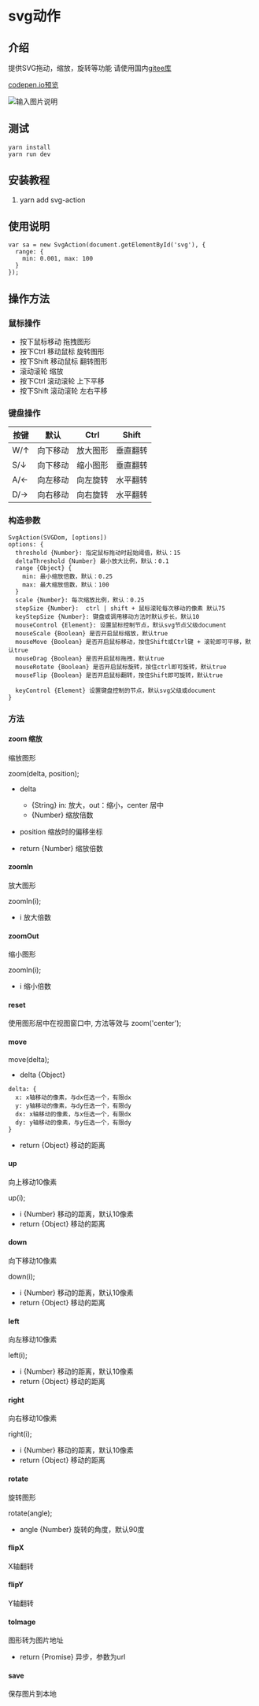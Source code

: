 # svg动作

## 介绍
提供SVG拖动，缩放，旋转等功能
请使用国内[gitee库](https://gitee.com/mcck-tools/svg-action)

[codepen.io预览](https://codepen.io/mcck-the-vuer/pen/ZEJobXM)

![输入图片说明](https://images.gitee.com/uploads/images/2021/1009/181719_989873c1_730618.png "屏幕截图.png")

## 测试
```
yarn install
yarn run dev
```

## 安装教程
1.  yarn add svg-action

## 使用说明
```
var sa = new SvgAction(document.getElementById('svg'), {
  range: {
    min: 0.001, max: 100
  }
});
```

## 操作方法
### 鼠标操作
* 按下鼠标移动 拖拽图形
* 按下Ctrl 移动鼠标 旋转图形
* 按下Shift 移动鼠标 翻转图形
* 滚动滚轮 缩放
* 按下Ctrl 滚动滚轮 上下平移
* 按下Shift 滚动滚轮 左右平移


### 键盘操作
| 按键  | 默认 | Ctrl | Shift |
|-----|----|----|----|
| W/↑ | 向下移动 | 放大图形 | 垂直翻转 |
| S/↓ | 向下移动 | 缩小图形 | 垂直翻转 |
| A/← | 向左移动 | 向左旋转 | 水平翻转 |
| D/→ | 向右移动 | 向右旋转 | 水平翻转 |

### 构造参数
```
SvgAction(SVGDom, [options])
options: {
  threshold {Number}: 指定鼠标拖动时起始阈值，默认：15
  deltaThreshold {Number} 最小放大比例，默认：0.1
  range {Object} {
    min: 最小缩放倍数，默认：0.25
    max: 最大缩放倍数，默认：100
  }
  scale {Number}: 每次缩放比例，默认：0.25
  stepSize {Number}:  ctrl | shift + 鼠标滚轮每次移动的像素 默认75
  keyStepSize {Number}: 键盘或调用移动方法时默认步长，默认10
  mouseControl {Element}: 设置鼠标控制节点，默认svg节点父级document
  mouseScale {Boolean} 是否开启鼠标缩放，默认true
  mouseMove {Boolean} 是否开启鼠标移动，按住Shift或Ctrl键 + 滚轮即可平移，默认true
  mouseDrag {Boolean} 是否开启鼠标拖拽，默认true
  mouseRotate {Boolean} 是否开启鼠标旋转，按住ctrl即可旋转，默认true
  mouseFlip {Boolean} 是否开启鼠标翻转，按住Shift即可旋转，默认true

  keyControl {Element} 设置键盘控制的节点，默认svg父级或document
}
```
### 方法
#### zoom 缩放
缩放图形

zoom(delta, position);
* delta 
  * {String} in: 放大，out：缩小，center 居中
  * {Number} 缩放倍数
* position 缩放时的偏移坐标

* return {Number} 缩放倍数

#### zoomIn
放大图形

zoomIn(i);
* i 放大倍数

#### zoomOut
缩小图形

zoomIn(i);
* i 缩小倍数

#### reset
使用图形居中在视图窗口中, 方法等效与 zoom('center');


#### move
move(delta);
* delta {Object} 
```
delta: {
  x: x轴移动的像素，与dx任选一个，有限dx
  y: y轴移动的像素，与dy任选一个，有限dy
  dx: x轴移动的像素，与x任选一个，有限dx
  dy: y轴移动的像素，与y任选一个，有限dy
}
```
* return {Object} 移动的距离

#### up
向上移动10像素

up(i);
* i {Number} 移动的距离，默认10像素
* return {Object} 移动的距离

#### down
向下移动10像素

down(i);
* i {Number} 移动的距离，默认10像素
* return {Object} 移动的距离

#### left
向左移动10像素

left(i);
* i {Number} 移动的距离，默认10像素
* return {Object} 移动的距离

#### right
向右移动10像素

right(i);
* i {Number} 移动的距离，默认10像素
* return {Object} 移动的距离

#### rotate
旋转图形

rotate(angle);
* angle {Number} 旋转的角度，默认90度

#### flipX
X轴翻转

#### flipY
Y轴翻转

#### toImage
图形转为图片地址

* return {Promise} 异步，参数为url

#### save
保存图片到本地
